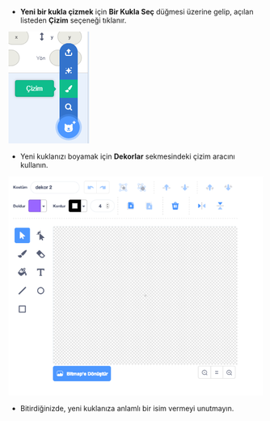 - **Yeni bir kukla çizmek** için **Bir Kukla Seç** düğmesi üzerine gelip, açılan listeden **Çizim** seçeneği tıklanır.

![yeni_kukla](images/new_sprite.png)

- Yeni kuklanızı boyamak için **Dekorlar** sekmesindeki çizim aracını kullanın.

![boyama_araçları](images/paint_tools.png)

- Bitirdiğinizde, yeni kuklanıza anlamlı bir isim vermeyi unutmayın.